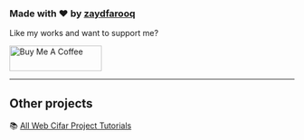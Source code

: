 


### Made with ❤️ by [zaydfarooq](https://www.instagram.com/thezaidfarooq79/)

Like my works and want to support me?

<a href="https://www.buymeacoffee.com/zaidfarooq624" target="_blank"><img src="https://cdn.buymeacoffee.com/buttons/v2/default-blue.png" alt="Buy Me A Coffee" style="height: 45px !important;width: 162.75px !important;" ></a>

---

## Other projects

📚 [All Web Cifar Project Tutorials](https://github.com/zaydfarooq)
  


